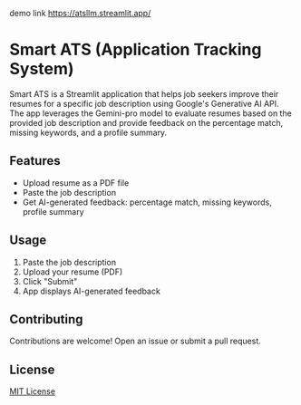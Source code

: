 demo link https://atsllm.streamlit.app/

# Smart ATS (Application Tracking System)

Smart ATS is a Streamlit application that helps job seekers improve their resumes for a specific job description using Google's Generative AI API. The app leverages the Gemini-pro model to evaluate resumes based on the provided job description and provide feedback on the percentage match, missing keywords, and a profile summary.

## Features

- Upload resume as a PDF file
- Paste the job description
- Get AI-generated feedback: percentage match, missing keywords, profile summary

## Usage

1. Paste the job description
2. Upload your resume (PDF)
3. Click "Submit"
4. App displays AI-generated feedback

## Contributing

Contributions are welcome! Open an issue or submit a pull request.

## License

[MIT License](LICENSE)
